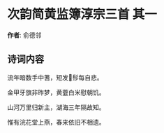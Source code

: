 # 次韵简黄监簿淳宗三首  其一

**作者**: 俞德邻

## 诗词内容

流年暗数手中蓍，短发𩭹髿每自悲。

金甲牙旗非昨梦，黄虀白米慰朝饥。

山河万里归新主，湖海三年隔故知。

惟有浣花堂上燕，春来依旧不相遗。

